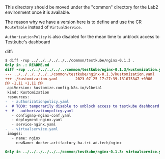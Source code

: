 This directory should be moved under the "common" directory for the Lab2 environment once it is available.

The reason why we have a version here is to define and use the CR `RouteTable` instead of `VirtualService`.

`AuthorizationPolicy` is also disabled for the mean time to unblock access to Testkube's dashboard

diff:
```diff
$ diff -rup ../../../../../../common/testkube/nginx-0.1.3 .
Only in .: README.md
diff -rup ../../../../../../common/testkube/nginx-0.1.3/kustomization.yaml ./kustomization.yaml
--- ../../../../../../common/testkube/nginx-0.1.3/kustomization.yaml    2023-03-28 10:02:41.288818503 +0900
+++ ./kustomization.yaml        2023-07-25 17:27:39.131075347 +0900
@@ -1,11 +1,11 @@
 apiVersion: kustomize.config.k8s.io/v1beta1
 kind: Kustomization
 resources:
-  - authorizationpolicy.yaml
+  # TODO: temporarily disable to unblock access to testkube dashboard
+  # - authorizationpolicy.yaml
   - configmap-nginx-conf.yaml
   - deployment-nginx.yaml
   - service-nginx.yaml
-  - virtualservice.yaml
 images:
   - name: nginx
     newName: docker.artifactory-ha.tri-ad.tech/nginx

Only in ../../../../../../common/testkube/nginx-0.1.3: virtualservice.yaml
```